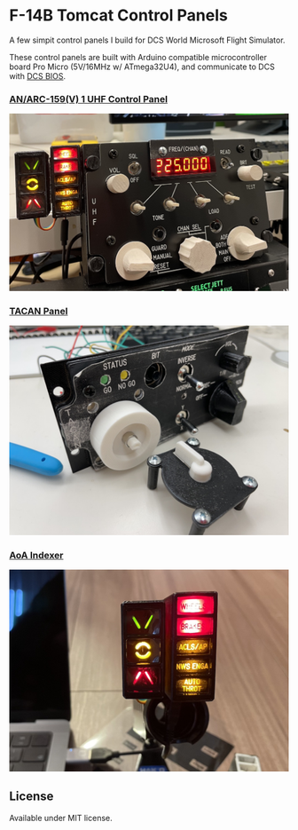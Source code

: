 # F-14B Tomcat Control Panels

A few simpit control panels I build for DCS World Microsoft Flight Simulator.

These control panels are built with Arduino compatible microcontroller board Pro Micro (5V/16MHz w/ ATmega32U4), and communicate to DCS with [DCS BIOS](https://github.com/dcs-bios/dcs-bios).

### [AN/ARC-159(V) 1 UHF Control Panel](Radio%20Panel/)

![arc-159 in DCS](Radio%20Panel/assets/arc-159.jpg)

### [TACAN Panel](TACAN%20Panel/)

![TACAN](TACAN%20Panel/assets/tacan.jpg)

### [AoA Indexer](AoA%20Indexer/)

![AoA Indexer](AoA%20Indexer/assets/aoa.jpg)

## License

Available under MIT license.
